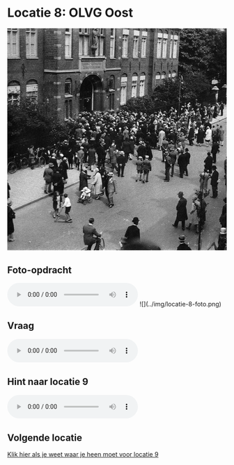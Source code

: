 # Locatie 8: OLVG Oost
![](../img/olvg-oost-banner.jpg)

## Foto-opdracht
<audio controls>
  <source src="https://raw.githubusercontent.com/robogast/blasius-speurtocht/master/mp3/stap8-foto.mp3" type="audio/mpeg">
</audio>
![](../img/locatie-8-foto.png)

## Vraag
<audio controls>
  <source src="https://raw.githubusercontent.com/robogast/blasius-speurtocht/master/mp3/stap8-vraag.mp3" type="audio/mpeg">
</audio>

## Hint naar locatie 9
<audio controls>
  <source src="https://raw.githubusercontent.com/robogast/blasius-speurtocht/master/mp3/stap9-hint.mp3" type="audio/mpeg">
</audio>

## Volgende locatie
[Klik hier als je weet waar je heen moet voor locatie 9](locatie-9)

